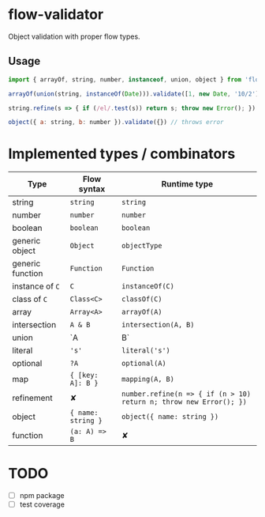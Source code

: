 # flow-validator

Object validation with proper flow types.

## Usage

```javascript
import { arrayOf, string, number, instanceof, union, object } from 'flow-validator'

arrayOf(union(string, instanceOf(Date))).validate([1, new Date, '10/2'])

string.refine(s => { if (/el/.test(s)) return s; throw new Error(); }).validate('hello')

object({ a: string, b: number }).validate({}) // throws error
```

# Implemented types / combinators

| Type | Flow syntax | Runtime type |
|------|-------|-------------|
| string | `string` | `string` |
| number | `number` | `number` |
| boolean | `boolean` | `boolean` |
| generic object | `Object` | `objectType` |
| generic function | `Function` | `Function` |
| instance of `C` | `C` | `instanceOf(C)` |
| class of `C` | `Class<C>` | `classOf(C)` |
| array | `Array<A>` | `arrayOf(A)` |
| intersection | `A & B` | `intersection(A, B)` |
| union | `A | B` | `union(A, B)` |
| literal | `'s'` | `literal('s')` |
| optional | `?A` | `optional(A)` |
| map | `{ [key: A]: B }` | `mapping(A, B)` |
| refinement | ✘ | `number.refine(n => { if (n > 10) return n; throw new Error(); })` |
| object | `{ name: string }` | `object({ name: string })` |
| function | `(a: A) => B` | ✘ |

# TODO

- [ ] npm package
- [ ] test coverage
